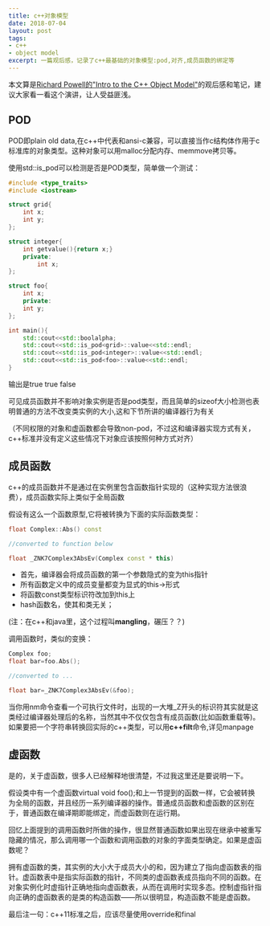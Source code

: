 ```yaml
---
title: c++对象模型
date: 2018-07-04
layout: post
tags: 
- c++ 
- object model
excerpt: 一篇观后感，记录了c++最基础的对象模型:pod,对齐,成员函数的绑定等
---
```

本文算是[Richard Powell的"Intro to the C++ Object Model"](https://www.youtube.com/watch?v=iLiDezv_Frk)的观后感和笔记，建议大家看一看这个演讲，让人受益匪浅。

## POD
POD即plain old data,在c++中代表和ansi-c兼容，可以直接当作c结构体作用于c标准库的对象类型。这种对象可以用malloc分配内存、memmove拷贝等。

使用std::is_pod可以检测是否是POD类型，简单做一个测试：

```cpp
#include <type_traits>
#include <iostream>

struct grid{
    int x;
    int y;
};

struct integer{
    int getvalue(){return x;}
    private:
        int x;
};

struct foo{
    int x;
    private:
    int y;
};

int main(){
    std::cout<<std::boolalpha;
    std::cout<<std::is_pod<grid>::value<<std::endl;
    std::cout<<std::is_pod<integer>::value<<std::endl;
    std::cout<<std::is_pod<foo>::value<<std::endl;
}
```

输出是true true false

可见成员函数并不影响对象实例是否是pod类型，而且简单的sizeof大小检测也表明普通的方法不改变类实例的大小,这和下节所讲的编译器行为有关

（不同权限的对象和虚函数都会导致non-pod，不过这和编译器实现方式有关，c++标准并没有定义这些情况下对象应该按照何种方式对齐）

## 成员函数
c++的成员函数并不是通过在实例里包含函数指针实现的（这种实现方法很浪费），成员函数实际上类似于全局函数

假设有这么一个函数原型,它将被转换为下面的实际函数类型：

```cpp
float Complex::Abs() const

//converted to function below

float _ZNK7Complex3AbsEv(Complex const * this)
```
* 首先，编译器会将成员函数的第一个参数隐式的变为this指针
* 所有函数定义中的成员变量都变为显式的this->形式
* 将函数const类型标识符改加到this上
* hash函数名，使其和类无关；

(注：在c++和java里，这个过程叫**mangling**，碾压？？)

调用函数时，类似的变换：
```cpp
Complex foo;
float bar=foo.Abs();

//converted to ...

float bar=_ZNK7Complex3AbsEv(&foo);
```

当你用nm命令查看一个可执行文件时，出现的一大堆_Z开头的标识符其实就是这类经过编译器处理后的名称，当然其中不仅仅包含有成员函数(比如函数重载等)。如果要把一个字符串转换回实际的c++类型，可以用**c++filt**命令,详见manpage

## 虚函数
是的，关于虚函数，很多人已经解释地很清楚，不过我这里还是要说明一下。

假设类中有一个虚函数virtual void foo();和上一节提到的函数一样，它会被转换为全局的函数，并且经历一系列编译器的操作。普通成员函数和虚函数的区别在于，普通函数在编译期即能绑定，而虚函数则在运行期。

回忆上面提到的调用函数时所做的操作，很显然普通函数如果出现在继承中被重写隐藏的情况，那么调用哪一个函数和调用函数的对象的字面类型确定。如果是虚函数呢？

拥有虚函数的类，其实例的大小大于成员大小的和，因为建立了指向虚函数表的指针。虚函数表中是指实际函数的指针，不同类的虚函数表成员指向不同的函数。在对象实例化时虚指针正确地指向虚函数表，从而在调用时实现多态。控制虚指针指向正确的虚函数表的是类的构造函数——所以很明显，构造函数不能是虚函数。

最后注一句：c++11标准之后，应该尽量使用override和final

